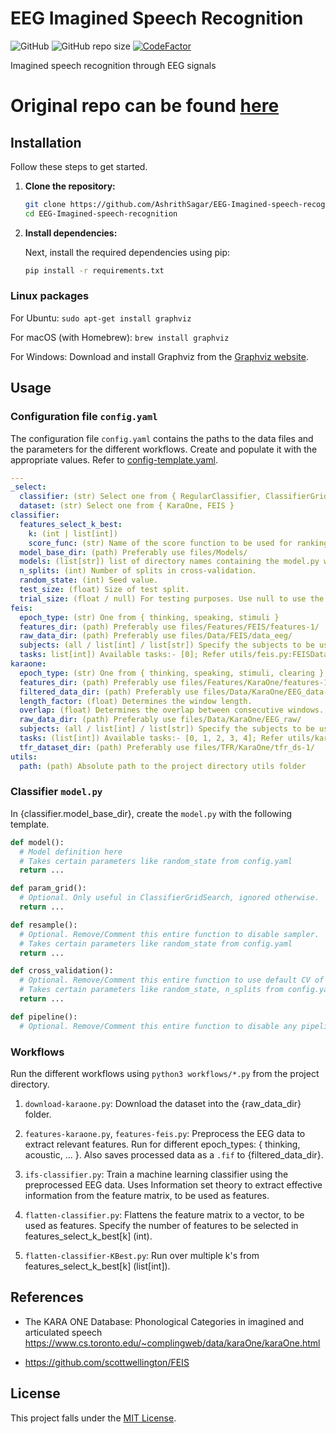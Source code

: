 # EEG Imagined Speech Recognition

![GitHub](https://img.shields.io/github/license/AshrithSagar/EEG-Imagined-speech-recognition)
![GitHub repo size](https://img.shields.io/github/repo-size/AshrithSagar/EEG-Imagined-speech-recognition)
[![CodeFactor](https://www.codefactor.io/repository/github/AshrithSagar/EEG-Imagined-speech-recognition/badge)](https://www.codefactor.io/repository/github/AshrithSagar/EEG-Imagined-speech-recognition)

Imagined speech recognition through EEG signals

# Original repo can be found [here](https://github.com/AshrithSagar/EEG-Imagined-speech-recognition) 

## Installation

Follow these steps to get started.

1. **Clone the repository:**

   ```bash
   git clone https://github.com/AshrithSagar/EEG-Imagined-speech-recognition.git
   cd EEG-Imagined-speech-recognition
   ```

2. **Install dependencies:**

   Next, install the required dependencies using pip:

   ```bash
   pip install -r requirements.txt
   ```

### Linux packages

For Ubuntu: `sudo apt-get install graphviz`

For macOS (with Homebrew): `brew install graphviz`

For Windows: Download and install Graphviz from the [Graphviz website](https://graphviz.org/download/).

## Usage

### Configuration file `config.yaml`

The configuration file `config.yaml` contains the paths to the data files and the parameters for the different workflows.
Create and populate it with the appropriate values.
Refer to [config-template.yaml](config.yaml).

```yaml
---
_select:
  classifier: (str) Select one from { RegularClassifier, ClassifierGridSearch, EvaluateClassifier }
  dataset: (str) Select one from { KaraOne, FEIS }
classifier:
  features_select_k_best:
    k: (int | list[int])
    score_func: (str) Name of the score function to be used for ranking the features before selection. One from { pearsonr, f_classif }
  model_base_dir: (path) Preferably use files/Models/
  models: (list[str]) list of directory names containing the model.py within them. Eg:- [ model-1, model-2, ... ]
  n_splits: (int) Number of splits in cross-validation.
  random_state: (int) Seed value.
  test_size: (float) Size of test split.
  trial_size: (float / null) For testing purposes. Use null to use the entire dataset, else this is the fraction of the dataset that will be used.
feis:
  epoch_type: (str) One from { thinking, speaking, stimuli }
  features_dir: (path) Preferably use files/Features/FEIS/features-1/
  raw_data_dir: (path) Preferably use files/Data/FEIS/data_eeg/
  subjects: (all / list[int] / list[str]) Specify the subjects to be used. Use 'all' to use all subjects.
  tasks: list[int]) Available tasks:- [0]; Refer utils/feis.py:FEISDataLoader.get_task();
karaone:
  epoch_type: (str) One from { thinking, speaking, stimuli, clearing }
  features_dir: (path) Preferably use files/Features/KaraOne/features-1/
  filtered_data_dir: (path) Preferably use files/Data/KaraOne/EEG_data-1/
  length_factor: (float) Determines the window length.
  overlap: (float) Determines the overlap between consecutive windows.
  raw_data_dir: (path) Preferably use files/Data/KaraOne/EEG_raw/
  subjects: (all / list[int] / list[str]) Specify the subjects to be used. Use 'all' to use all subjects.
  tasks: (list[int]) Available tasks:- [0, 1, 2, 3, 4]; Refer utils/karaone.py:KaraOneDataLoader.get_task();
  tfr_dataset_dir: (path) Preferably use files/TFR/KaraOne/tfr_ds-1/
utils:
  path: (path) Absolute path to the project directory utils folder
```

### Classifier `model.py`

In {classifier.model_base_dir}, create the `model.py` with the following template.

```python
def model():
  # Model definition here
  # Takes certain parameters like random_state from config.yaml
  return ...

def param_grid():
  # Optional. Only useful in ClassifierGridSearch, ignored otherwise.
  return ...

def resample():
  # Optional. Remove/Comment this entire function to disable sampler.
  # Takes certain parameters like random_state from config.yaml
  return ...

def cross_validation():
  # Optional. Remove/Comment this entire function to use default CV of 5 splits from StratifiedKFold.
  # Takes certain parameters like random_state, n_splits from config.yaml
  return ...

def pipeline():
  # Optional. Remove/Comment this entire function to disable any pipeline functions to be run.
```

### Workflows

Run the different workflows using `python3 workflows/*.py` from the project directory.

1. `download-karaone.py`:
Download the dataset into the {raw_data_dir} folder.

1. `features-karaone.py`, `features-feis.py`:
Preprocess the EEG data to extract relevant features.
Run for different epoch_types: { thinking, acoustic, ... }.
Also saves processed data as a `.fif` to {filtered_data_dir}.

1. `ifs-classifier.py`:
Train a machine learning classifier using the preprocessed EEG data.
Uses Information set theory to extract effective information from the feature matrix, to be used as features.

1. `flatten-classifier.py`:
Flattens the feature matrix to a vector, to be used as features.
Specify the number of features to be selected in features_select_k_best[k] (int).

1. `flatten-classifier-KBest.py`:
Run over multiple k's from features_select_k_best[k] (list[int]).

## References

- The KARA ONE Database: Phonological Categories in imagined and articulated speech
<https://www.cs.toronto.edu/~complingweb/data/karaOne/karaOne.html>

- <https://github.com/scottwellington/FEIS>

## License

This project falls under the [MIT License](LICENSE).
